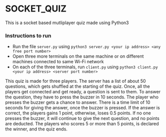 # SOCKET_QUIZ
This is a socket based mutliplayer quiz made using Python3

### Instructions to run
 - Run the file `server.py` using `python3 server.py <your ip address> <any free port number>`
 - Open three more terminals on the same machine or on different machines connected to same Wi-Fi network
 - On each of the three terminals, run `client.py` using `python3 client.py <your ip address> <server port number>`

This quiz is made for three players. The server has a list of about 50 questions, which gets shuffled at the starting of the quiz. Once, all the players get connected and get ready, a question is sent to them. To answer the  question, they have to press the buzzer in 10 seconds. The player who presses the buzzer gets a chance to answer. There is a time limit of 10 seconds for giving the answer, once the buzzer is pressed. If the answer is correct, the players gains 1 point, otherwise, loses 0.5 points. If no one presses the buzzer, it will continue to give the next question, and no points are deducted. The players who scores 5 or more than 5 points, is declared the winner, and the quiz ends.
